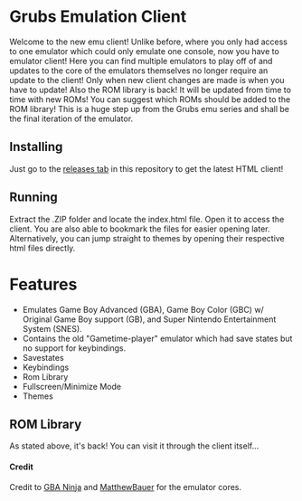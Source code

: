 # Grubs Emulation Client
Welcome to the new emu client! Unlike before, where you only had access to one emulator which could only emulate one console, now you have to emulator client! Here you can find multiple emulators to play off of and updates to the core of the emulators themselves no longer require an update to the client! Only when new client changes are made is when you have to update! Also the ROM library is back! It will be updated from time to time with new ROMs! You can suggest which ROMs should be added to the ROM library! This is a huge step up from the Grubs emu series and shall be the final iteration of the emulator.

## Installing
Just go to the [releases tab](https://github.com/Consumedgrub2/Emu_Client/releases/latest) in this repository to get the latest HTML client!

## Running
Extract the .ZIP folder and locate the index.html file. Open it to access the client. You are also able to bookmark the files for easier opening later. Alternatively, you can jump straight to themes by opening their respective html files directly.

# Features
- Emulates Game Boy Advanced (GBA), Game Boy Color (GBC) w/ Original Game Boy support (GB), and Super Nintendo Entertainment System (SNES).
- Contains the old "Gametime-player" emulator which had save states but no support for keybindings.
- Savestates
- Keybindings
- Rom Library
- Fullscreen/Minimize Mode
- Themes


## ROM Library
As stated above, it's back! You can visit it through the client itself...

#### Credit
Credit to [GBA Ninja](https://github.com/simon-paris/gba.ninja) and [MatthewBauer](https://github.com/matthewbauer/gametime-player) for the emulator cores.
